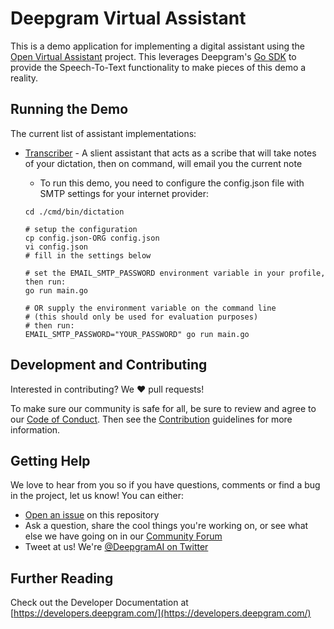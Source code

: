 # Deepgram Virtual Assistant

This is a demo application for implementing a digital assistant using the [Open Virtual Assistant](https://github.com/dvonthenen/open-virtual-assistant) project. This leverages Deepgram's [Go SDK](https://github.com/deepgram/deepgram-go-sdk) to provide the Speech-To-Text functionality to make pieces of this demo a reality.

## Running the Demo

The current list of assistant implementations:

- [Transcriber](https://github.com/deepgram-devs/virtual-assistant/tree/main/cmd/bin/dictation) - A slient assistant that acts as a scribe that will take notes of your dictation, then on command, will email you the current note
  - To run this demo, you need to configure the config.json file with SMTP settings for your internet provider:
  
  ```
  cd ./cmd/bin/dictation

  # setup the configuration
  cp config.json-ORG config.json
  vi config.json
  # fill in the settings below

  # set the EMAIL_SMTP_PASSWORD environment variable in your profile, then run:
  go run main.go

  # OR supply the environment variable on the command line
  # (this should only be used for evaluation purposes)
  # then run:
  EMAIL_SMTP_PASSWORD="YOUR_PASSWORD" go run main.go
  ```

## Development and Contributing

Interested in contributing? We ❤️ pull requests!

To make sure our community is safe for all, be sure to review and agree to our
[Code of Conduct](./CODE_OF_CONDUCT.md). Then see the
[Contribution](./CONTRIBUTING.md) guidelines for more information.

## Getting Help

We love to hear from you so if you have questions, comments or find a bug in the
project, let us know! You can either:

- [Open an issue](https://github.com/deepgram/[reponame]/issues/new) on this repository
- Ask a question, share the cool things you're working on, or see what else we have going on in our [Community Forum](https://github.com/orgs/deepgram/discussions/)
- Tweet at us! We're [@DeepgramAI on Twitter](https://twitter.com/DeepgramAI)

## Further Reading

Check out the Developer Documentation at [https://developers.deepgram.com/](https://developers.deepgram.com/)
